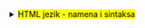 <details>
<summary><mark>HTML jezik - namena i sintaksa</mark></summary>

<img width="888" height="557" alt="Screenshot 2025-08-14 160908" src="https://github.com/user-attachments/assets/a9862f65-1a38-404e-b534-296be0295a6d" />

---
<img width="885" height="372" alt="Screenshot 2025-08-14 160926" src="https://github.com/user-attachments/assets/f4f5a812-426d-4b5c-96e9-82df9a47959c" />

---
<img width="664" height="447" alt="Screenshot 2025-08-14 160936" src="https://github.com/user-attachments/assets/159bbdf8-6e30-424c-a192-ba4ea8fa0ba8" />

---
<img width="852" height="615" alt="Screenshot 2025-08-14 160946" src="https://github.com/user-attachments/assets/3e1bb0dc-b95e-4d04-8fb4-59dee021265a" />

---
<img width="834" height="578" alt="Screenshot 2025-08-14 161002" src="https://github.com/user-attachments/assets/7851b1ff-857d-47f3-ad0d-df923bbbaf54" />

---
<img width="915" height="550" alt="Screenshot 2025-08-14 161016" src="https://github.com/user-attachments/assets/189611b2-a6d4-4562-b49f-e7d53cca8cca" />

  
</details>
